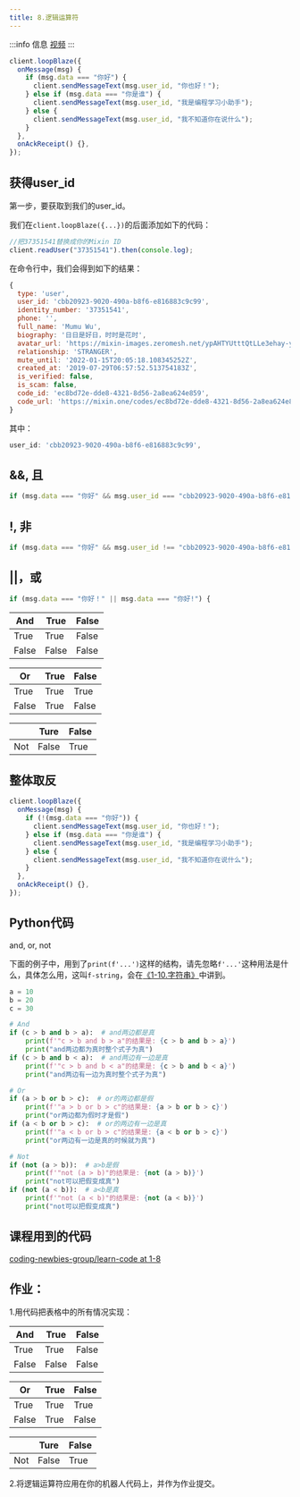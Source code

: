 ```yaml
---
title: 8.逻辑运算符
---
```


:::info 信息
[视频](https://v.youku.com/v_show/id_XNTk1MDE2OTE0MA==.html)
:::


```js
client.loopBlaze({
  onMessage(msg) {
    if (msg.data === "你好") {
      client.sendMessageText(msg.user_id, "你也好！");
    } else if (msg.data === "你是谁") {
      client.sendMessageText(msg.user_id, "我是编程学习小助手");
    } else {
      client.sendMessageText(msg.user_id, "我不知道你在说什么");
    }
  },
  onAckReceipt() {},
});
```

## 获得user_id

第一步，要获取到我们的user_id。

我们在`client.loopBlaze({...})`的后面添加如下的代码：

```js
//把37351541替换成你的Mixin ID
client.readUser("37351541").then(console.log);
```

在命令行中，我们会得到如下的结果：

```js
{
  type: 'user',
  user_id: 'cbb20923-9020-490a-b8f6-e816883c9c99',
  identity_number: '37351541',
  phone: '',
  full_name: 'Mumu Wu',
  biography: '日日是好日，时时是花时',
  avatar_url: 'https://mixin-images.zeromesh.net/ypAHTYUtttQtLLe3ehay-yKKi5Q4kIBwWPFGVElu5zTLSgMs6wb9GwpefS0z_gwjtIJoLPddXQUmTdfZhiHe2AJYyjWTgNHFejj_gw=s256',
  relationship: 'STRANGER',
  mute_until: '2022-01-15T20:05:18.108345252Z',
  created_at: '2019-07-29T06:57:52.513754183Z',
  is_verified: false,
  is_scam: false,
  code_id: 'ec8bd72e-dde8-4321-8d56-2a8ea624e859',
  code_url: 'https://mixin.one/codes/ec8bd72e-dde8-4321-8d56-2a8ea624e859'
}
```

其中：

```js
user_id: 'cbb20923-9020-490a-b8f6-e816883c9c99',
```



## &&, 且

```js
if (msg.data === "你好" && msg.user_id === "cbb20923-9020-490a-b8f6-e816883c9c99") {
```



## !, 非

```js
if (msg.data === "你好" && msg.user_id !== "cbb20923-9020-490a-b8f6-e816883c9c99") {
```



## ||，或

```js
if (msg.data === "你好！" || msg.data === "你好!") {
```



| And   | True  | False |
| ----- | ----- | ----- |
| True  | True  | False |
| False | False | False |

| Or    | True | False |
| ----- | ---- | ----- |
| True  | True | True  |
| False | True | False |

|      | Ture  | False |
| ---- | ----- | ----- |
| Not  | False | True  |

## 整体取反

```js
client.loopBlaze({
  onMessage(msg) {
    if (!(msg.data === "你好")) {
      client.sendMessageText(msg.user_id, "你也好！");
    } else if (msg.data === "你是谁") {
      client.sendMessageText(msg.user_id, "我是编程学习小助手");
    } else {
      client.sendMessageText(msg.user_id, "我不知道你在说什么");
    }
  },
  onAckReceipt() {},
});
```

## Python代码

and, or, not

下面的例子中，用到了`print(f'...')`这样的结构，请先忽略`f'...'`这种用法是什么，具体怎么用，这叫`f-string`，会在[《1-10.字符串》](./p1-10-string.md)中讲到。

```python
a = 10
b = 20
c = 30

# And
if (c > b and b > a):  # and两边都是真
    print(f'"c > b and b > a"的结果是: {c > b and b > a}')
    print("and两边都为真时整个式子为真")
if (c > b and b < a):  # and两边有一边是真
    print(f'"c > b and b < a"的结果是: {c > b and b < a}')
    print("and两边有一边为真时整个式子为真")

# Or
if (a > b or b > c):  # or的两边都是假
    print(f'"a > b or b > c"的结果是: {a > b or b > c}')
    print("or两边都为假时才是假")
if (a < b or b > c):  # or的两边有一边是真
    print(f'"a < b or b > c"的结果是: {a < b or b > c}')
    print("or两边有一边是真的时候就为真")

# Not
if (not (a > b)):  # a>b是假
    print(f'"not (a > b)"的结果是: {not (a > b)}')
    print("not可以把假变成真")
if (not (a < b)):  # a<b是真
    print(f'"not (a < b)"的结果是: {not (a < b)}')
    print("not可以把假变成真")
```

## 课程用到的代码

[coding-newbies-group/learn-code at 1-8](https://github.com/coding-newbies-group/learn-code/blob/main/1-8.js)


## 作业：

1.用代码把表格中的所有情况实现：

| And   | True  | False |
| ----- | ----- | ----- |
| True  | True  | False |
| False | False | False |

| Or    | True | False |
| ----- | ---- | ----- |
| True  | True | True  |
| False | True | False |

|      | Ture  | False |
| ---- | ----- | ----- |
| Not  | False | True  |

2.将逻辑运算符应用在你的机器人代码上，并作为作业提交。
